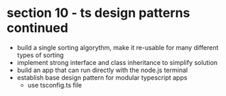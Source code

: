 # section 10 - ts design patterns continued
- build a single sorting algorythm, make it re-usable for many different types of sorting
- implement strong interface and class inheritance to simplify solution
- build an app that can run directly with the node.js terminal
- establish base design pattern for modular typescript apps
  - use tsconfig.ts file